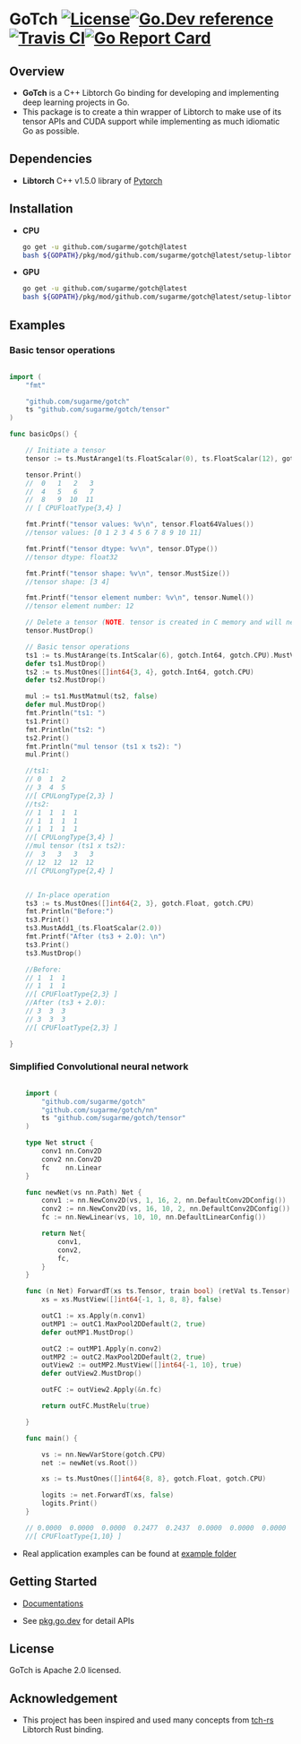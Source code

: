 # GoTch [![License](https://img.shields.io/:license-apache-blue.svg)](https://opensource.org/licenses/Apache-2.0)[![Go.Dev reference](https://img.shields.io/badge/go.dev-reference-007d9c?logo=go&logoColor=white&style=flat-square)](https://pkg.go.dev/github.com/sugarme/gotch?tab=doc)[![Travis CI](https://api.travis-ci.org/sugarme/gotch.svg?branch=master)](https://travis-ci.org/sugarme/gotch)[![Go Report Card](https://goreportcard.com/badge/github.com/sugarme/gotch)](https://goreportcard.com/report/github.com/sugarme/gotch) 


## Overview

- **GoTch** is a C++ Libtorch Go binding for developing and implementing deep learning projects in Go.
- This package is to create a thin wrapper of Libtorch to make use of its tensor APIs and CUDA support while implementing as much idiomatic Go as possible. 

## Dependencies

- **Libtorch** C++ v1.5.0 library of [Pytorch](https://pytorch.org/)


## Installation

- **CPU**

    ```bash
    go get -u github.com/sugarme/gotch@latest
    bash ${GOPATH}/pkg/mod/github.com/sugarme/gotch@latest/setup-libtorch-cpu.sh

    ```

- **GPU**

    ```bash
    go get -u github.com/sugarme/gotch@latest
    bash ${GOPATH}/pkg/mod/github.com/sugarme/gotch@latest/setup-libtorch-gpu-cu101.sh

    ```

## Examples

### Basic tensor operations

```go

import (
	"fmt"

	"github.com/sugarme/gotch"
	ts "github.com/sugarme/gotch/tensor"
)

func basicOps() {

	// Initiate a tensor
	tensor := ts.MustArange1(ts.FloatScalar(0), ts.FloatScalar(12), gotch.Float, gotch.CPU).MustView([]int64{3, 4}, true)

	tensor.Print()
    //  0   1   2   3
    //  4   5   6   7
    //  8   9  10  11
    // [ CPUFloatType{3,4} ]

	fmt.Printf("tensor values: %v\n", tensor.Float64Values())
    //tensor values: [0 1 2 3 4 5 6 7 8 9 10 11]

	fmt.Printf("tensor dtype: %v\n", tensor.DType())
    //tensor dtype: float32

	fmt.Printf("tensor shape: %v\n", tensor.MustSize())
    //tensor shape: [3 4]

	fmt.Printf("tensor element number: %v\n", tensor.Numel())
    //tensor element number: 12

	// Delete a tensor (NOTE. tensor is created in C memory and will need to free up manually.)
	tensor.MustDrop()

	// Basic tensor operations
	ts1 := ts.MustArange(ts.IntScalar(6), gotch.Int64, gotch.CPU).MustView([]int64{2, 3}, true)
	defer ts1.MustDrop()
	ts2 := ts.MustOnes([]int64{3, 4}, gotch.Int64, gotch.CPU)
	defer ts2.MustDrop()

	mul := ts1.MustMatmul(ts2, false)
	defer mul.MustDrop()
	fmt.Println("ts1: ")
	ts1.Print()
	fmt.Println("ts2: ")
	ts2.Print()
	fmt.Println("mul tensor (ts1 x ts2): ")
	mul.Print()

    //ts1: 
    // 0  1  2
    // 3  4  5
    //[ CPULongType{2,3} ]
    //ts2: 
    // 1  1  1  1
    // 1  1  1  1
    // 1  1  1  1
    //[ CPULongType{3,4} ]
    //mul tensor (ts1 x ts2): 
    //  3   3   3   3
    // 12  12  12  12
    //[ CPULongType{2,4} ]


	// In-place operation
	ts3 := ts.MustOnes([]int64{2, 3}, gotch.Float, gotch.CPU)
	fmt.Println("Before:")
	ts3.Print()
	ts3.MustAdd1_(ts.FloatScalar(2.0))
	fmt.Printf("After (ts3 + 2.0): \n")
	ts3.Print()
	ts3.MustDrop()

    //Before:
    // 1  1  1
    // 1  1  1
    //[ CPUFloatType{2,3} ]
    //After (ts3 + 2.0): 
    // 3  3  3
    // 3  3  3
    //[ CPUFloatType{2,3} ]

}

```

### Simplified Convolutional neural network

```go

    import (
        "github.com/sugarme/gotch"
        "github.com/sugarme/gotch/nn"
        ts "github.com/sugarme/gotch/tensor"
    )

    type Net struct {
        conv1 nn.Conv2D
        conv2 nn.Conv2D
        fc    nn.Linear
    }

    func newNet(vs nn.Path) Net {
        conv1 := nn.NewConv2D(vs, 1, 16, 2, nn.DefaultConv2DConfig())
        conv2 := nn.NewConv2D(vs, 16, 10, 2, nn.DefaultConv2DConfig())
        fc := nn.NewLinear(vs, 10, 10, nn.DefaultLinearConfig())

        return Net{
            conv1,
            conv2,
            fc,
        }
    }

    func (n Net) ForwardT(xs ts.Tensor, train bool) (retVal ts.Tensor) {
        xs = xs.MustView([]int64{-1, 1, 8, 8}, false)

        outC1 := xs.Apply(n.conv1)
        outMP1 := outC1.MaxPool2DDefault(2, true)
        defer outMP1.MustDrop()

        outC2 := outMP1.Apply(n.conv2)
        outMP2 := outC2.MaxPool2DDefault(2, true)
        outView2 := outMP2.MustView([]int64{-1, 10}, true)
        defer outView2.MustDrop()

        outFC := outView2.Apply(&n.fc)

        return outFC.MustRelu(true)

    }

    func main() {

        vs := nn.NewVarStore(gotch.CPU)
        net := newNet(vs.Root())

        xs := ts.MustOnes([]int64{8, 8}, gotch.Float, gotch.CPU)

        logits := net.ForwardT(xs, false)
        logits.Print()
    }

    // 0.0000  0.0000  0.0000  0.2477  0.2437  0.0000  0.0000  0.0000  0.0000  0.0171
    //[ CPUFloatType{1,10} ]


```

- Real application examples can be found at [example folder](example/README.md) 

## Getting Started

- [Documentations](docs/README.md)

- See [pkg.go.dev](https://pkg.go.dev/github.com/sugarme/gotch?tab=doc) for detail APIs 


## License

GoTch is Apache 2.0 licensed.


## Acknowledgement

- This project has been inspired and used many concepts from [tch-rs](https://github.com/LaurentMazare/tch-rs)
    Libtorch Rust binding. 



